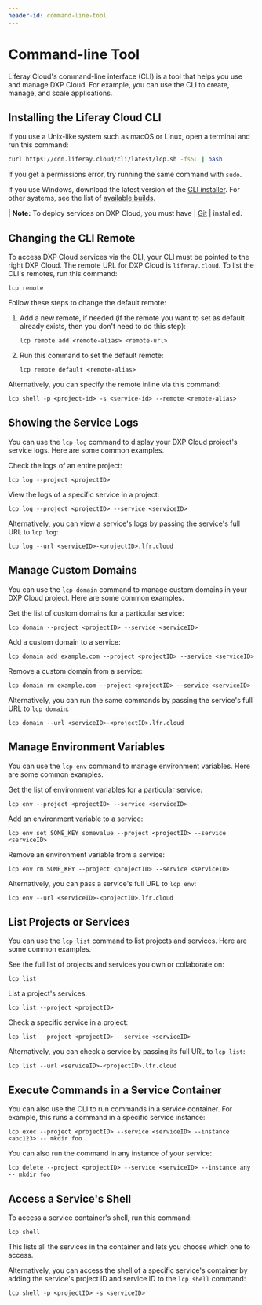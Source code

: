 ```yaml
---
header-id: command-line-tool
---
```


# Command-line Tool

Liferay Cloud's command-line interface (CLI) is a tool that helps you use and 
manage DXP Cloud. For example, you can use the CLI to create, manage, and scale 
applications. 

## Installing the Liferay Cloud CLI

If you use a Unix-like system such as macOS or Linux, open a terminal and run 
this command: 

```bash
curl https://cdn.liferay.cloud/cli/latest/lcp.sh -fsSL | bash
```

If you get a permissions error, try running the same command with `sudo`. 

If you use Windows, download the latest version of the 
[CLI installer](https://cdn.wedeploy.com/cli/latest/we-installer-windows-amd64.msi). 
For other systems, see the list of 
[available builds](https://dl.equinox.io/wedeploy/we/stable). 

| **Note:** To deploy services on DXP Cloud, you must have 
| [Git](https://git-scm.com/) 
| installed. 

## Changing the CLI Remote

To access DXP Cloud services via the CLI, your CLI must be pointed to the right 
DXP Cloud. The remote URL for DXP Cloud is `liferay.cloud`. To list the CLI's 
remotes, run this command: 

```shell
lcp remote
```

Follow these steps to change the default remote: 

1.  Add a new remote, if needed (if the remote you want to set as default 
    already exists, then you don't need to do this step): 

    ```shell
    lcp remote add <remote-alias> <remote-url>
    ```

2.  Run this command to set the default remote: 

    ```shell
    lcp remote default <remote-alias>
    ```

Alternatively, you can specify the remote inline via this command: 

```shell
lcp shell -p <project-id> -s <service-id> --remote <remote-alias>
```

## Showing the Service Logs

You can use the `lcp log` command to display your DXP Cloud project's service 
logs. Here are some common examples. 

Check the logs of an entire project: 

```shell
lcp log --project <projectID>
```

View the logs of a specific service in a project: 

```shell
lcp log --project <projectID> --service <serviceID>
```

Alternatively, you can view a service's logs by passing the service's full URL 
to `lcp log`: 

```shell
lcp log --url <serviceID>-<projectID>.lfr.cloud
```

## Manage Custom Domains

You can use the `lcp domain` command to manage custom domains in your DXP Cloud 
project. Here are some common examples. 

Get the list of custom domains for a particular service: 

```shell
lcp domain --project <projectID> --service <serviceID>
```

Add a custom domain to a service:

```shell
lcp domain add example.com --project <projectID> --service <serviceID>
```

Remove a custom domain from a service:

```shell
lcp domain rm example.com --project <projectID> --service <serviceID>
```

Alternatively, you can run the same commands by passing the service's full URL 
to `lcp domain`: 

```shell
lcp domain --url <serviceID>-<projectID>.lfr.cloud
```

## Manage Environment Variables

You can use the `lcp env` command to manage environment variables. Here are some 
common examples. 

Get the list of environment variables for a particular service: 

```shell
lcp env --project <projectID> --service <serviceID>
```

Add an environment variable to a service: 

```shell
lcp env set SOME_KEY somevalue --project <projectID> --service <serviceID>
```

Remove an environment variable from a service: 

```shell
lcp env rm SOME_KEY --project <projectID> --service <serviceID>
```

Alternatively, you can pass a service's full URL to `lcp env`: 

```shell
lcp env --url <serviceID>-<projectID>.lfr.cloud
```

## List Projects or Services

You can use the `lcp list` command to list projects and services. Here are some 
common examples. 

See the full list of projects and services you own or collaborate on: 

```shell
lcp list
```

List a project's services: 

```shell
lcp list --project <projectID>
```

Check a specific service in a project: 

```shell
lcp list --project <projectID> --service <serviceID>
```

Alternatively, you can check a service by passing its full URL to `lcp list`: 

```shell
lcp list --url <serviceID>-<projectID>.lfr.cloud
```

## Execute Commands in a Service Container

You can also use the CLI to run commands in a service container. For example, 
this runs a command in a specific service instance: 

```shell
lcp exec --project <projectID> --service <serviceID> --instance <abc123> -- mkdir foo
```

You can also run the command in any instance of your service: 

```shell
lcp delete --project <projectID> --service <serviceID> --instance any -- mkdir foo
```

## Access a Service's Shell

To access a service container's shell, run this command: 

```shell
lcp shell
```

This lists all the services in the container and lets you choose which one to 
access. 

Alternatively, you can access the shell of a specific service's container by 
adding the service's project ID and service ID to the `lcp shell` command: 

```shell
lcp shell -p <projectID> -s <serviceID>
```
